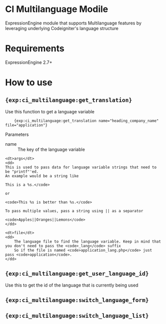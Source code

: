 CI Multilanguage Modile
=======================

ExpressionEngine module that supports Multilanguage features by leveraging underlying Codeigniter's language structure

# Requirements
ExpressionEngine 2.7+
	
# How to use

```{exp:ci_multilanguage:get_translation}```
-----------------------------------------------

Use this function to get a language variable

```
	{exp:ci_multilanguage:get_translation name="heading_company_name" file="application"}
```

Parameters

<dl>
	<dt>name</dt>
	<dd>The key of the language variable</dd>

	<dt>args</dt>
	<dd>
	This is used to pass data for language variable strings that need to be "printf"'ed.
	An example would be a string like 

    This is a %s.</code>

	or

    <code>This %s is better than %s.</code>

	To pass multiple values, pass a string using || as a separator

    <code>Apples||Oranges||Lemons</code>
	</dd>

	<dt>file</dt>
	<dd>
		The language file to find the language variable. Keep in mind that you don't need to pass the <code>_lang</code> suffix
		So if the file is named <code>application_lang.php</code> just pass <code>application</code>.
	</dd>
</dl>

```{exp:ci_multilanguage:get_user_language_id}```
---------------------------------------------------
Use this to get the id of the language that is currently being used


```{exp:ci_multilanguage:switch_language_form}```
---------------------------------------------------


```{exp:ci_multilanguage:switch_language_list}```
---------------------------------------------------

